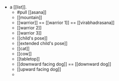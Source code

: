 - a [[list]].
	- #pull [[asana]]
	- [[mountain]]
	- [[warrior]] == [[warrior 1]] == [[virabhadrasana]]
	- [[warrior 2]]
	- [[warrior 3]]
	- [[child's pose]]
	- [[extended child's pose]]
	- [[cat]]
	- [[cow]]
	- [[tabletop]]
	- [[downward facing dog]] == [[downward dog]]
	- [[upward facing dog]]
	-